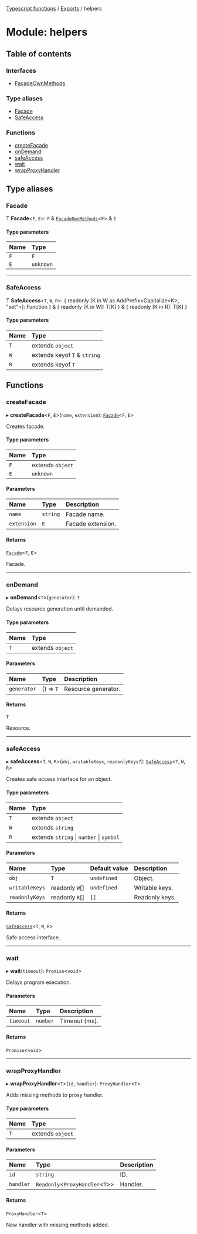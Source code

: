 [Typescript functions](../index.md) / [Exports](../modules.md) / helpers

# Module: helpers

## Table of contents

### Interfaces

- [FacadeOwnMethods](../interfaces/helpers.FacadeOwnMethods.md)

### Type aliases

- [Facade](helpers.md#facade)
- [SafeAccess](helpers.md#safeaccess)

### Functions

- [createFacade](helpers.md#createfacade)
- [onDemand](helpers.md#ondemand)
- [safeAccess](helpers.md#safeaccess)
- [wait](helpers.md#wait)
- [wrapProxyHandler](helpers.md#wrapproxyhandler)

## Type aliases

### Facade

Ƭ **Facade**<`F`, `E`\>: `F` & [`FacadeOwnMethods`](../interfaces/helpers.FacadeOwnMethods.md)<`F`\> & `E`

#### Type parameters

| Name | Type |
| :------ | :------ |
| `F` | `F` |
| `E` | `unknown` |

___

### SafeAccess

Ƭ **SafeAccess**<`T`, `W`, `R`\>: { readonly [K in W as AddPrefix<Capitalize<K\>, "set"\>]: Function } & { readonly [K in W]: T[K] } & { readonly [K in R]: T[K] }

#### Type parameters

| Name | Type |
| :------ | :------ |
| `T` | extends `object` |
| `W` | extends keyof `T` & `string` |
| `R` | extends keyof `T` |

## Functions

### createFacade

▸ **createFacade**<`F`, `E`\>(`name`, `extension`): [`Facade`](helpers.md#facade)<`F`, `E`\>

Creates facade.

#### Type parameters

| Name | Type |
| :------ | :------ |
| `F` | extends `object` |
| `E` | `unknown` |

#### Parameters

| Name | Type | Description |
| :------ | :------ | :------ |
| `name` | `string` | Facade name. |
| `extension` | `E` | Facade extension. |

#### Returns

[`Facade`](helpers.md#facade)<`F`, `E`\>

Facade.

___

### onDemand

▸ **onDemand**<`T`\>(`generator`): `T`

Delays resource generation until demanded.

#### Type parameters

| Name | Type |
| :------ | :------ |
| `T` | extends `object` |

#### Parameters

| Name | Type | Description |
| :------ | :------ | :------ |
| `generator` | () => `T` | Resource generator. |

#### Returns

`T`

Resource.

___

### safeAccess

▸ **safeAccess**<`T`, `W`, `R`\>(`obj`, `writableKeys`, `readonlyKeys?`): [`SafeAccess`](helpers.md#safeaccess)<`T`, `W`, `R`\>

Creates safe access interface for an object.

#### Type parameters

| Name | Type |
| :------ | :------ |
| `T` | extends `object` |
| `W` | extends `string` |
| `R` | extends `string` \| `number` \| `symbol` |

#### Parameters

| Name | Type | Default value | Description |
| :------ | :------ | :------ | :------ |
| `obj` | `T` | `undefined` | Object. |
| `writableKeys` | readonly `W`[] | `undefined` | Writable keys. |
| `readonlyKeys` | readonly `R`[] | `[]` | Readonly keys. |

#### Returns

[`SafeAccess`](helpers.md#safeaccess)<`T`, `W`, `R`\>

Safe access interface.

___

### wait

▸ **wait**(`timeout`): `Promise`<`void`\>

Delays program execution.

#### Parameters

| Name | Type | Description |
| :------ | :------ | :------ |
| `timeout` | `number` | Timeout (ms). |

#### Returns

`Promise`<`void`\>

___

### wrapProxyHandler

▸ **wrapProxyHandler**<`T`\>(`id`, `handler`): `ProxyHandler`<`T`\>

Adds missing methods to proxy handler.

#### Type parameters

| Name | Type |
| :------ | :------ |
| `T` | extends `object` |

#### Parameters

| Name | Type | Description |
| :------ | :------ | :------ |
| `id` | `string` | ID. |
| `handler` | `Readonly`<`ProxyHandler`<`T`\>\> | Handler. |

#### Returns

`ProxyHandler`<`T`\>

New handler with missing methods added.
